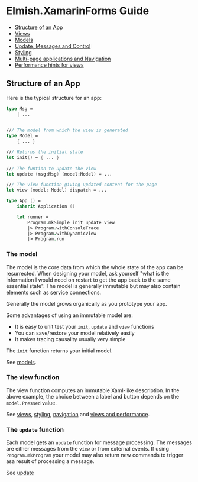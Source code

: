Elmish.XamarinForms Guide
=======

* [Structure of an App](#structure-of-an-app)
* [Views](views.md)
* [Models](models.md)
* [Update, Messages and Control](update.md)
* [Styling](styling.md)
* [Multi-page applications and Navigation](navigation.md)
* [Performance hints for views](views-perf.md)

Structure of an App
------

Here is the typical structure for an app:
```fsharp
type Msg =
    | ...
    

/// The model from which the view is generated
type Model = 
    { ... }

/// Returns the initial state
let init() = { ... }
    
/// The funtion to update the view
let update (msg:Msg) (model:Model) = ...

/// The view function giving updated content for the page
let view (model: Model) dispatch = ...

type App () = 
    inherit Application ()

    let runner = 
        Program.mkSimple init update view
        |> Program.withConsoleTrace
        |> Program.withDynamicView
        |> Program.run
```



### The model

The model is the core data from which the whole state of the app can be resurrected.  When designing your model, ask yourself  "what is the information I would need on restart to get the app back to the same essential state". The model is generally immutable but may also contain elements such as service connections.

Generally the model grows organically as you prototype your app.

Some advantages of using an immutable model are:

* It is easy to unit test your `init`, `update` and `view` functions
* You can save/restore your model relatively easily
* It makes tracing causality usually very simple

The `init` function returns your initial model.

See [models](models.md).

### The view function

The view function computes an immutable Xaml-like description. In the above example, the choice between a label and button depends on the `model.Pressed` value.

See [views](views.md), [styling](styling.md), [navigation](navigation.md) and [views and performance](views-perf.md).

### The `update` function

Each model gets an `update` function for message processing. The messages are either messages from the `view` or from external events.
If using `Program.mkProgram` your model may also return new commands to trigger asa result of processing a message.

See [update](update.md)

